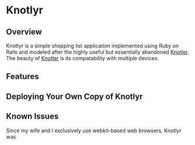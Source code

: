 Knotlyr
=======

Overview
--------

Knotlyr is a simple shopping list application implemented using Ruby on Rails and modeled after the
highly useful but essentially abandoned [Knotler](http://knotler.com/). The beauty of
[Knotler](http://knotler.com/) is its compatability with multiple devices.

Features
--------

Deploying Your Own Copy of Knotlyr
----------------------------------

Known Issues
------------

Since my wife and I exclusively use webkit-based web browsers, Knotlyr was
